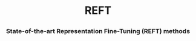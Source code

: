 <h1 align="center"> <p>REFT</p></h1>
<h3 align="center">
    <p>State-of-the-art Representation Fine-Tuning (REFT) methods</p>
</h3>
